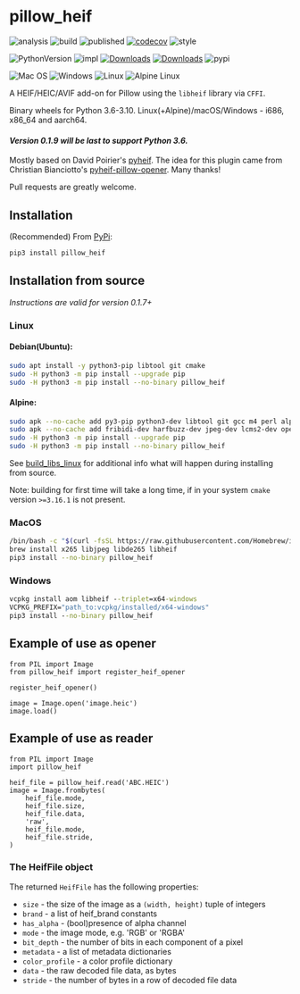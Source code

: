 # pillow_heif

![analysis](https://github.com/bigcat88/pillow_heif/actions/workflows/analysis-coverage.yml/badge.svg)
![build](https://github.com/bigcat88/pillow_heif/actions/workflows/create-release-draft.yml/badge.svg)
![published](https://github.com/bigcat88/pillow_heif/actions/workflows/publish-pypi.yaml/badge.svg)
[![codecov](https://codecov.io/gh/bigcat88/pillow_heif/branch/master/graph/badge.svg?token=JY64F2OL6V)](https://codecov.io/gh/bigcat88/pillow_heif)
![style](https://img.shields.io/badge/code%20style-black-000000.svg)

![PythonVersion](https://img.shields.io/badge/python-3.6%20%7C%203.7%20%7C%203.8%20%7C%203.9%20%7C%203.10-blue)
![impl](https://img.shields.io/pypi/implementation/pillow_heif)
[![Downloads](https://static.pepy.tech/personalized-badge/pillow-heif?period=total&units=international_system&left_color=grey&right_color=orange&left_text=Downloads)](https://pepy.tech/project/pillow-heif)
[![Downloads](https://static.pepy.tech/personalized-badge/pillow-heif?period=month&units=international_system&left_color=grey&right_color=orange&left_text=Downloads/Month)](https://pepy.tech/project/pillow-heif)
![pypi](https://img.shields.io/pypi/v/pillow_heif.svg)

![Mac OS](https://img.shields.io/badge/mac%20os-FCC624?style=for-the-badge&logoColor=white)
![Windows](https://img.shields.io/badge/Windows-0078D6?style=for-the-badge&logo=windows&logoColor=white)
![Linux](https://img.shields.io/badge/Linux-FCC624?style=for-the-badge&logo=linux&logoColor=black)
![Alpine Linux](https://img.shields.io/badge/Alpine_Linux-0078D6.svg?style=for-the-badge&logo=alpine-linux&logoColor=white)

A HEIF/HEIC/AVIF add-on for Pillow using the `libheif` library via `CFFI`.

Binary wheels for Python 3.6-3.10. Linux(+Alpine)/macOS/Windows - i686, x86_64 and aarch64.

#### **_Version 0.1.9 will be last to support Python 3.6._**

Mostly based on David Poirier's [pyheif](https://github.com/carsales/pyheif).
The idea for this plugin came from Christian Bianciotto's [pyheif-pillow-opener](https://github.com/ciotto/pyheif-pillow-opener).
Many thanks!

Pull requests are greatly welcome.

## Installation
(Recommended) From [PyPi](https://pypi.org/project/pillow-heif/):

```bash
pip3 install pillow_heif
```


## Installation from source
_Instructions are valid for version 0.1.7+_

### Linux

#### Debian(Ubuntu):
```bash
sudo apt install -y python3-pip libtool git cmake
sudo -H python3 -m pip install --upgrade pip
sudo -H python3 -m pip install --no-binary pillow_heif
```


#### Alpine:
```bash
sudo apk --no-cache add py3-pip python3-dev libtool git gcc m4 perl alpine-sdk cmake
sudo apk --no-cache add fribidi-dev harfbuzz-dev jpeg-dev lcms2-dev openjpeg-dev
sudo -H python3 -m pip install --upgrade pip
sudo -H python3 -m pip install --no-binary pillow_heif
```

See [build_libs_linux](https://github.com/bigcat88/pillow_heif/blob/master/libheif/build_libs.py) for additional info what will happen during installing from source.

Note: building for first time will take a long time, if in your system `cmake` version `>=3.16.1` is not present.


### MacOS
```bash
/bin/bash -c "$(curl -fsSL https://raw.githubusercontent.com/Homebrew/install/HEAD/install.sh)"
brew install x265 libjpeg libde265 libheif
pip3 install --no-binary pillow_heif
```

### Windows
```bat
vcpkg install aom libheif --triplet=x64-windows
VCPKG_PREFIX="path_to:vcpkg/installed/x64-windows"
pip3 install --no-binary pillow_heif
```

## Example of use as opener
```python3
from PIL import Image
from pillow_heif import register_heif_opener

register_heif_opener()

image = Image.open('image.heic')
image.load()
```

## Example of use as reader
```python3
from PIL import Image
import pillow_heif

heif_file = pillow_heif.read('ABC.HEIC')
image = Image.frombytes(
    heif_file.mode,
    heif_file.size,
    heif_file.data,
    'raw',
    heif_file.mode,
    heif_file.stride,
)
```

### The HeifFile object

The returned `HeifFile` has the following properties:

* `size` - the size of the image as a `(width, height)` tuple of integers
* `brand` - a list of heif_brand constants
* `has_alpha`  - (bool)presence of alpha channel
* `mode` - the image mode, e.g. 'RGB' or 'RGBA'
* `bit_depth` - the number of bits in each component of a pixel
* `metadata` - a list of metadata dictionaries
* `color_profile` - a color profile dictionary
* `data` - the raw decoded file data, as bytes
* `stride` - the number of bytes in a row of decoded file data
